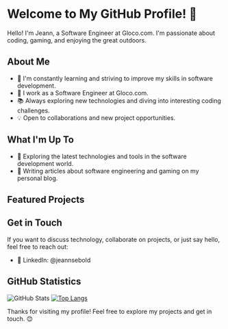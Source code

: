 # Welcome to My GitHub Profile! 👋

Hello! I'm Jeann, a Software Engineer at Gloco.com. I'm passionate about coding, gaming, and enjoying the great outdoors.

## About Me

- 🌱 I'm constantly learning and striving to improve my skills in software development.
- 💼 I work as a Software Engineer at Gloco.com.
- 📚 Always exploring new technologies and diving into interesting coding challenges.
- 💡 Open to collaborations and new project opportunities.

## What I'm Up To

- 🚀 Exploring the latest technologies and tools in the software development world.
- 📝 Writing articles about software engineering and gaming on my personal blog.

## Featured Projects


## Get in Touch

If you want to discuss technology, collaborate on projects, or just say hello, feel free to reach out:

- 💬 LinkedIn: @jeannsebold

## GitHub Statistics

![GitHub Stats](https://github-readme-stats.vercel.app/api?username=jsebold666&show_icons=true)
[![Top Langs](https://github-readme-stats.vercel.app/api/top-langs/?username=jsebold666&layout=donut)](https://github.com/anuraghazra/github-readme-stats)

Thanks for visiting my profile! Feel free to explore my projects and get in touch. 😊
